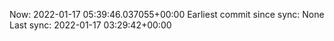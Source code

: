 Now: 2022-01-17 05:39:46.037055+00:00 Earliest commit since sync: None Last sync: 2022-01-17 03:29:42+00:00
